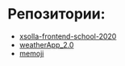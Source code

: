 # Репозитории:
+ [xsolla-frontend-school-2020](https://github.com/DmitriyShisterov/xsolla-frontend-school-2020.git)
+ [weatherApp_2.0](https://github.com/DmitriyShisterov/weatherApp-2.0)
+ [memoji](https://dmitriyshisterov.github.io/memoji/)
